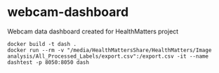 # webcam-dashboard
Webcam data dashboard created for HealthMatters project

 ```
 docker build -t dash .
 docker run --rm -v "/media/HealthMattersShare/HealthMatters/Image analysis/All_Processed_Labels/export.csv":/export.csv -it --name dashtest -p 8050:8050 dash
 ```
